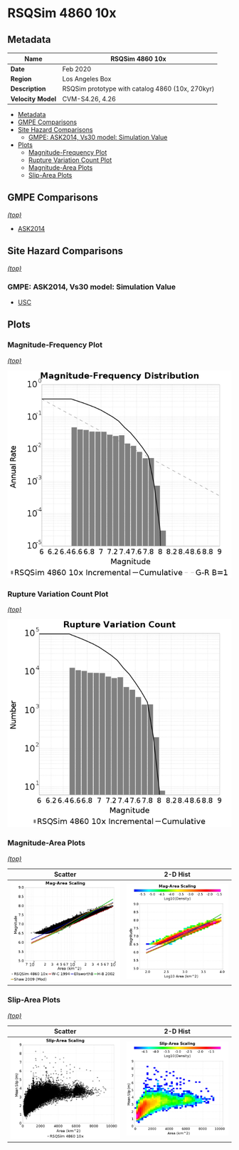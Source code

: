 # RSQSim 4860 10x
## Metadata
| **Name** | RSQSim 4860 10x |
|-----|-----|
| **Date** | Feb 2020 |
| **Region** | Los Angeles Box |
| **Description** | RSQSim prototype with catalog 4860 (10x, 270kyr) |
| **Velocity Model** | CVM-S4.26, 4.26 |

* [Metadata](#metadata)
* [GMPE Comparisons](#gmpe-comparisons)
* [Site Hazard Comparisons](#site-hazard-comparisons)
  * [GMPE: ASK2014, Vs30 model: Simulation Value](#gmpe-ask2014-vs30-model-simulation-value)
* [Plots](#plots)
  * [Magnitude-Frequency Plot](#magnitude-frequency-plot)
  * [Rupture Variation Count Plot](#rupture-variation-count-plot)
  * [Magnitude-Area Plots](#magnitude-area-plots)
  * [Slip-Area Plots](#slip-area-plots)

## GMPE Comparisons
*[(top)](#rsqsim-4860-10x)*

* [ASK2014](gmpe_comparisons_ASK2014_Vs30Simulation/)

## Site Hazard Comparisons
*[(top)](#rsqsim-4860-10x)*

### GMPE: ASK2014, Vs30 model: Simulation Value

* [USC](site_hazard_USC_ASK2014_Vs30Simulation/)

## Plots
### Magnitude-Frequency Plot
*[(top)](#rsqsim-4860-10x)*

![MFD](resources/mfd.png)
### Rupture Variation Count Plot
*[(top)](#rsqsim-4860-10x)*

![RV Count](resources/rv_count.png)
### Magnitude-Area Plots
*[(top)](#rsqsim-4860-10x)*

| Scatter | 2-D Hist |
|-----|-----|
| ![MFD Scatter](resources/mag_area.png) | ![MFD Hist](resources/mag_area_hist2D.png) |
### Slip-Area Plots
*[(top)](#rsqsim-4860-10x)*

| Scatter | 2-D Hist |
|-----|-----|
| ![Slip Scatter](resources/slip_area.png) | ![Slip Hist](resources/slip_area_hist2D.png) |
